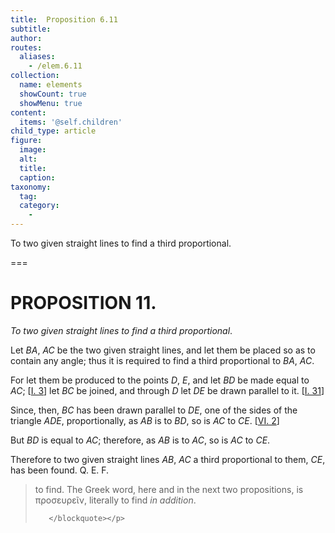 ```yaml
---
title:  Proposition 6.11
subtitle: 
author:
routes:
  aliases:
    - /elem.6.11
collection:
  name: elements
  showCount: true
  showMenu: true
content:
  items: '@self.children'
child_type: article
figure:
  image:
  alt:
  title:
  caption:
taxonomy:
  tag:
  category:
    - 
---
```


<p><emph>To two given straight lines to find a third proportional</emph>. </p>

===

<h1>PROPOSITION 11.</h1>
<p><em>To two given straight lines to find a third proportional</em>. </p>

<p>Let <em>BA</em>, <em>AC</em> be the two given straight lines, and let them be placed so as to contain any angle; thus it is required to find a third proportional to <em>BA</em>, <em>AC</em>. </p>

<p>For let them be produced to the points <em>D</em>, <em>E</em>, and let <em>BD</em> be made equal to <em>AC</em>; [<a href="/elem.1.3">I. 3</a>] let <em>BC</em> be joined, and through <em>D</em> let <em>DE</em> be drawn parallel to it. [<a href="/elem.1.31">I. 31</a>] 
      </p>

<p>Since, then, <em>BC</em> has been drawn parallel to <em>DE</em>, one of the sides of the triangle <em>ADE</em>, proportionally, as <em>AB</em> is to <em>BD</em>, so is <em>AC</em> to <em>CE</em>. [<a href="/elem.6.2">VI. 2</a>] </p>

<p>But <em>BD</em> is equal to <em>AC</em>; therefore, as <em>AB</em> is to <em>AC</em>, so is <em>AC</em> to <em>CE</em>. </p>

<p>Therefore to two given straight lines <em>AB</em>, <em>AC</em> a third proportional to them, <em>CE</em>, has been found. Q. E. F.
<blockquote n="1" class="crit" place="unspecified" anchored="yes">
        
<p><span class="bold">to find</span>. The Greek word, here and in the next two propositions, is <foreign lang="greek">προσευρεῖν</foreign>, literally <quote>to find <em>in addition</em>.</quote>
</p>

       </blockquote></p>
